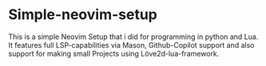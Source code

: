 # Simple-neovim-setup
This is a simple Neovim Setup that i did for programming in python and Lua. 
It features full LSP-capabilities via Mason, Github-Copilot support and also support for making small Projects using Löve2d-lua-framework.
